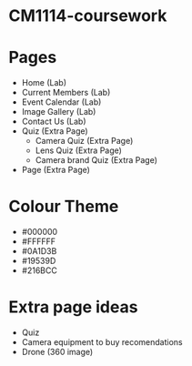 # CM1114-coursework

# Pages

- Home (Lab)
- Current Members (Lab)
- Event Calendar (Lab)
- Image Gallery (Lab)
- Contact Us (Lab)
- Quiz (Extra Page)
    - Camera Quiz (Extra Page)
    - Lens Quiz (Extra Page)
    - Camera brand Quiz (Extra Page)
- Page (Extra Page)


# Colour Theme

- #000000
- #FFFFFF
- #0A1D3B 
- #19539D 
- #216BCC 

# Extra page ideas

- Quiz
- Camera equipment to buy recomendations 
- Drone (360 image)

